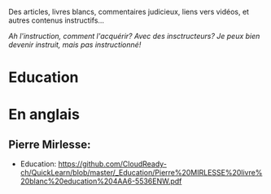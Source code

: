 Des articles, livres blancs, commentaires judicieux, liens vers vidéos, et autres contenus instructifs...

*Ah l'instruction, comment l'acquérir? Avec des insctructeurs? Je peux bien devenir instruit, mais pas instructionné!*

# Education

# En anglais
## Pierre Mirlesse: 
* Education: https://github.com/CloudReady-ch/QuickLearn/blob/master/_Education/Pierre%20MIRLESSE%20livre%20blanc%20education%204AA6-5536ENW.pdf
